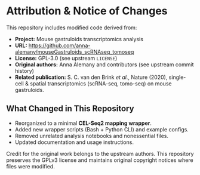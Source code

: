 # Attribution & Notice of Changes

This repository includes modified code derived from:

- **Project:** Mouse gastruloids transcriptomics analysis
- **URL:** https://github.com/anna-alemany/mouseGastruloids_scRNAseq_tomoseq
- **License:** GPL-3.0 (see upstream `LICENSE`)
- **Original authors:** Anna Alemany and contributors (see upstream commit history)
- **Related publication:** S. C. van den Brink *et al.*, Nature (2020), single-cell & spatial transcriptomics (scRNA-seq, tomo-seq) on mouse gastruloids.

## What Changed in This Repository
- Reorganized to a minimal **CEL-Seq2 mapping wrapper**.
- Added new wrapper scripts (Bash + Python CLI) and example configs.
- Removed unrelated analysis notebooks and nonessential files.
- Updated documentation and usage instructions.

Credit for the original work belongs to the upstream authors. This repository preserves the GPLv3 license and maintains original copyright notices where files were modified.

